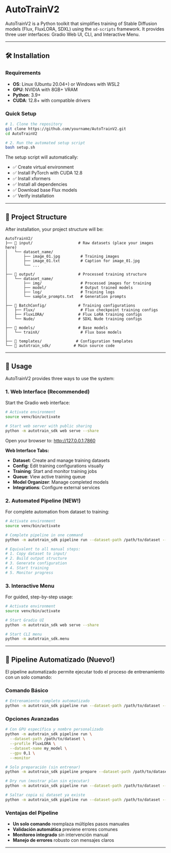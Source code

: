 # AutoTrainV2

AutoTrainV2 is a Python toolkit that simplifies training of Stable Diffusion models (Flux, FluxLORA, SDXL) using the `sd-scripts` framework. It provides three user interfaces: Gradio Web UI, CLI, and Interactive Menu.

---

## 🛠️ Installation

### Requirements
- **OS**: Linux (Ubuntu 20.04+) or Windows with WSL2
- **GPU**: NVIDIA with 8GB+ VRAM
- **Python**: 3.9+
- **CUDA**: 12.8+ with compatible drivers

### Quick Setup

```bash
# 1. Clone the repository
git clone https://github.com/yourname/AutoTrainV2.git
cd AutoTrainV2

# 2. Run the automated setup script
bash setup.sh
```

The setup script will automatically:
- ✅ Create virtual environment
- ✅ Install PyTorch with CUDA 12.8
- ✅ Install xformers
- ✅ Install all dependencies
- ✅ Download base Flux models
- ✅ Verify installation

---

## 📁 Project Structure

After installation, your project structure will be:

```
AutoTrainV2/
├── 📁 input/                    # Raw datasets (place your images here)
│   └── dataset_name/
│       ├── image_01.jpg         # Training images
│       ├── image_01.txt         # Caption for image_01.jpg
│       └── ...
│
├── 📁 output/                   # Processed training structure
│   └── dataset_name/
│       ├── img/                 # Processed images for training
│       ├── model/               # Output trained models
│       ├── log/                 # Training logs
│       └── sample_prompts.txt   # Generation prompts
│
├── 📁 BatchConfig/              # Training configurations
│   ├── Flux/                    # Flux checkpoint training configs
│   ├── FluxLORA/               # Flux LoRA training configs
│   └── Nude/                   # SDXL Nude training configs
│
├── 📁 models/                   # Base models
│   └── trainX/                  # Flux base models
│
├── 📁 templates/               # Configuration templates
└── 📁 autotrain_sdk/          # Main source code
```

---

## 🚀 Usage

AutoTrainV2 provides three ways to use the system:

### 1. Web Interface (Recommended)

Start the Gradio web interface:

```bash
# Activate environment
source venv/bin/activate

# Start web server with public sharing
python -m autotrain_sdk web serve --share
```

Open your browser to: http://127.0.0.1:7860

**Web Interface Tabs:**
- **Dataset**: Create and manage training datasets
- **Config**: Edit training configurations visually
- **Training**: Start and monitor training jobs
- **Queue**: View active training queue
- **Model Organizer**: Manage completed models
- **Integrations**: Configure external services

### 2. Automated Pipeline (NEW!)

For complete automation from dataset to training:

```bash
# Activate environment
source venv/bin/activate

# Complete pipeline in one command
python -m autotrain_sdk pipeline run --dataset-path /path/to/dataset --profile Flux --monitor

# Equivalent to all manual steps:
# 1. Copy dataset to input/
# 2. Build output structure
# 3. Generate configuration
# 4. Start training
# 5. Monitor progress
```

### 3. Interactive Menu

For guided, step-by-step usage:

```bash
# Activate environment
source venv/bin/activate

# Start Gradio UI
python -m autotrain_sdk web serve --share

# Start CLI menu
python -m autotrain_sdk.menu
```

---

## 🚀 Pipeline Automatizado (Nuevo!)

El pipeline automatizado permite ejecutar todo el proceso de entrenamiento con un solo comando:

### Comando Básico
```bash
# Entrenamiento completo automatizado
python -m autotrain_sdk pipeline run --dataset-path /path/to/dataset --profile Flux --monitor
```

### Opciones Avanzadas
```bash
# Con GPU específica y nombre personalizado
python -m autotrain_sdk pipeline run \
  --dataset-path /path/to/dataset \
  --profile FluxLORA \
  --dataset-name my_model \
  --gpu 0,1 \
  --monitor

# Solo preparación (sin entrenar)
python -m autotrain_sdk pipeline prepare --dataset-path /path/to/dataset --profile Flux

# Dry run (mostrar plan sin ejecutar)
python -m autotrain_sdk pipeline run --dataset-path /path/to/dataset --profile Flux --dry-run

# Saltar copia si dataset ya existe
python -m autotrain_sdk pipeline run --dataset-path /path/to/dataset --profile Flux --skip-copy
```

### Ventajas del Pipeline
- **Un solo comando** reemplaza múltiples pasos manuales
- **Validación automática** previene errores comunes
- **Monitoreo integrado** sin intervención manual
- **Manejo de errores** robusto con mensajes claros

---